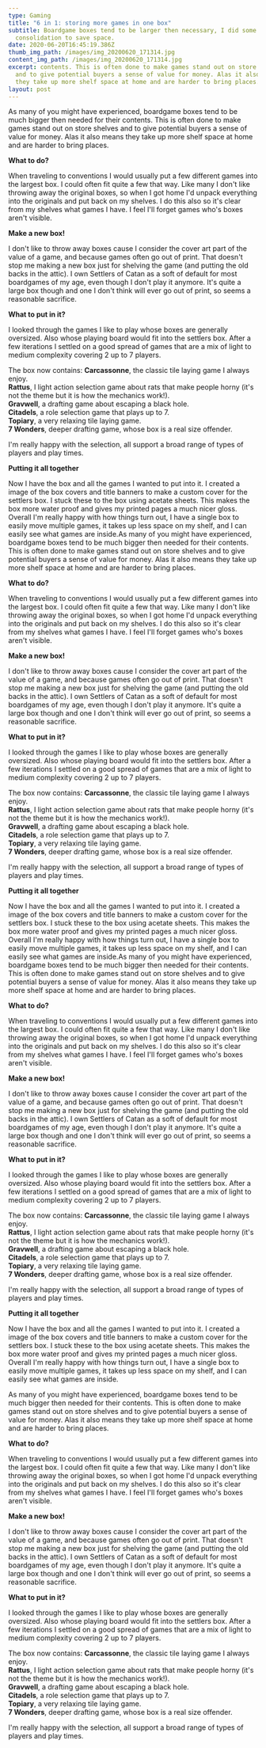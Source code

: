 ```yaml
---
type: Gaming
title: "6 in 1: storing more games in one box"
subtitle: Boardgame boxes tend to be larger then necessary, I did some
  consolidation to save space.
date: 2020-06-20T16:45:19.386Z
thumb_img_path: /images/img_20200620_171314.jpg
content_img_path: /images/img_20200620_171314.jpg
excerpt: contents. This is often done to make games stand out on store shelves
  and to give potential buyers a sense of value for money. Alas it also means
  they take up more shelf space at home and are harder to bring places.
layout: post
---
```

As many of you might have experienced, boardgame boxes tend to be much bigger then needed for their contents. This is often done to make games stand out on store shelves and to give potential buyers a sense of value for money. Alas it also means they take up more shelf space at home and are harder to bring places.

**What to do?**

When traveling to conventions I would usually put a few different games into the largest box. I could often fit quite a few that way. Like many I don't like throwing away the original boxes, so when I got home I'd unpack everything into the originals and put back on my shelves. I do this also so it's clear from my shelves what games I have. I feel I'll forget games who's boxes aren't visible.

**Make a new box!**

I don't like to throw away boxes cause I consider the cover art part of the value of a game, and because games often go out of print. That doesn't stop me making a new box just for shelving the game (and putting the old backs in the attic). I own Settlers of Catan as a soft of default for most boardgames of my age, even though I don't play it anymore. It's quite a large box though and one I don't think will ever go out of print, so seems a reasonable sacrifice.

**What to put in it?**

I looked through the games I like to play whose boxes are generally oversized. Also whose playing board would fit into the settlers box. After a few iterations I settled on a good spread of games that are a mix of light to medium complexity covering 2 up to 7 players. 

The box now contains:
**Carcassonne**, the classic tile laying game I always enjoy.    
**Rattus**, I light action selection game about rats that make people horny (it's not the theme but it is how the mechanics work!).   
**Gravwell**, a drafting game about escaping a black hole.    
**Citadels**, a role selection game that plays up to 7.    
**Topiary**, a very relaxing tile laying game.   
**7 Wonders**, deeper drafting game, whose box is a real size offender.    

I'm really happy with the selection, all support a broad range of types of players and play times.

**Putting it all together**

Now I have the box and all the games I wanted to put into it. I created a image of the box covers and title banners to make a custom cover for the settlers box. I stuck these to the box using acetate sheets. This makes the box more water proof and gives my printed pages a much nicer gloss. Overall I'm really happy with how things turn out, I have a single box to easily move multiple games, it takes up less space on my shelf, and I can easily see what games are inside.As many of you might have experienced, boardgame boxes tend to be much bigger then needed for their contents. This is often done to make games stand out on store shelves and to give potential buyers a sense of value for money. Alas it also means they take up more shelf space at home and are harder to bring places.

**What to do?**

When traveling to conventions I would usually put a few different games into the largest box. I could often fit quite a few that way. Like many I don't like throwing away the original boxes, so when I got home I'd unpack everything into the originals and put back on my shelves. I do this also so it's clear from my shelves what games I have. I feel I'll forget games who's boxes aren't visible.

**Make a new box!**

I don't like to throw away boxes cause I consider the cover art part of the value of a game, and because games often go out of print. That doesn't stop me making a new box just for shelving the game (and putting the old backs in the attic). I own Settlers of Catan as a soft of default for most boardgames of my age, even though I don't play it anymore. It's quite a large box though and one I don't think will ever go out of print, so seems a reasonable sacrifice.

**What to put in it?**

I looked through the games I like to play whose boxes are generally oversized. Also whose playing board would fit into the settlers box. After a few iterations I settled on a good spread of games that are a mix of light to medium complexity covering 2 up to 7 players. 

The box now contains:
**Carcassonne**, the classic tile laying game I always enjoy.    
**Rattus**, I light action selection game about rats that make people horny (it's not the theme but it is how the mechanics work!).   
**Gravwell**, a drafting game about escaping a black hole.    
**Citadels**, a role selection game that plays up to 7.    
**Topiary**, a very relaxing tile laying game.   
**7 Wonders**, deeper drafting game, whose box is a real size offender.    

I'm really happy with the selection, all support a broad range of types of players and play times.

**Putting it all together**

Now I have the box and all the games I wanted to put into it. I created a image of the box covers and title banners to make a custom cover for the settlers box. I stuck these to the box using acetate sheets. This makes the box more water proof and gives my printed pages a much nicer gloss. Overall I'm really happy with how things turn out, I have a single box to easily move multiple games, it takes up less space on my shelf, and I can easily see what games are inside.As many of you might have experienced, boardgame boxes tend to be much bigger then needed for their contents. This is often done to make games stand out on store shelves and to give potential buyers a sense of value for money. Alas it also means they take up more shelf space at home and are harder to bring places.

**What to do?**

When traveling to conventions I would usually put a few different games into the largest box. I could often fit quite a few that way. Like many I don't like throwing away the original boxes, so when I got home I'd unpack everything into the originals and put back on my shelves. I do this also so it's clear from my shelves what games I have. I feel I'll forget games who's boxes aren't visible.

**Make a new box!**

I don't like to throw away boxes cause I consider the cover art part of the value of a game, and because games often go out of print. That doesn't stop me making a new box just for shelving the game (and putting the old backs in the attic). I own Settlers of Catan as a soft of default for most boardgames of my age, even though I don't play it anymore. It's quite a large box though and one I don't think will ever go out of print, so seems a reasonable sacrifice.

**What to put in it?**

I looked through the games I like to play whose boxes are generally oversized. Also whose playing board would fit into the settlers box. After a few iterations I settled on a good spread of games that are a mix of light to medium complexity covering 2 up to 7 players. 

The box now contains:
**Carcassonne**, the classic tile laying game I always enjoy.    
**Rattus**, I light action selection game about rats that make people horny (it's not the theme but it is how the mechanics work!).   
**Gravwell**, a drafting game about escaping a black hole.    
**Citadels**, a role selection game that plays up to 7.    
**Topiary**, a very relaxing tile laying game.   
**7 Wonders**, deeper drafting game, whose box is a real size offender.    

I'm really happy with the selection, all support a broad range of types of players and play times.

**Putting it all together**

Now I have the box and all the games I wanted to put into it. I created a image of the box covers and title banners to make a custom cover for the settlers box. I stuck these to the box using acetate sheets. This makes the box more water proof and gives my printed pages a much nicer gloss. Overall I'm really happy with how things turn out, I have a single box to easily move multiple games, it takes up less space on my shelf, and I can easily see what games are inside.



As many of you might have experienced, boardgame boxes tend to be much bigger then needed for their contents. This is often done to make games stand out on store shelves and to give potential buyers a sense of value for money. Alas it also means they take up more shelf space at home and are harder to bring places.

**What to do?**

When traveling to conventions I would usually put a few different games into the largest box. I could often fit quite a few that way. Like many I don't like throwing away the original boxes, so when I got home I'd unpack everything into the originals and put back on my shelves. I do this also so it's clear from my shelves what games I have. I feel I'll forget games who's boxes aren't visible.

**Make a new box!**

I don't like to throw away boxes cause I consider the cover art part of the value of a game, and because games often go out of print. That doesn't stop me making a new box just for shelving the game (and putting the old backs in the attic). I own Settlers of Catan as a soft of default for most boardgames of my age, even though I don't play it anymore. It's quite a large box though and one I don't think will ever go out of print, so seems a reasonable sacrifice.

**What to put in it?**

I looked through the games I like to play whose boxes are generally oversized. Also whose playing board would fit into the settlers box. After a few iterations I settled on a good spread of games that are a mix of light to medium complexity covering 2 up to 7 players. 

The box now contains:
**Carcassonne**, the classic tile laying game I always enjoy.    
**Rattus**, I light action selection game about rats that make people horny (it's not the theme but it is how the mechanics work!).   
**Gravwell**, a drafting game about escaping a black hole.    
**Citadels**, a role selection game that plays up to 7.    
**Topiary**, a very relaxing tile laying game.   
**7 Wonders**, deeper drafting game, whose box is a real size offender.    

I'm really happy with the selection, all support a broad range of types of players and play times.